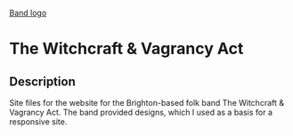 [Band logo](./images/favicon/android-chrome-512x512.png)
# The Witchcraft & Vagrancy Act

## Description
Site files for the website for the Brighton-based folk band The Witchcraft & Vagrancy Act. The band provided designs, which I used as a basis for a responsive site. 